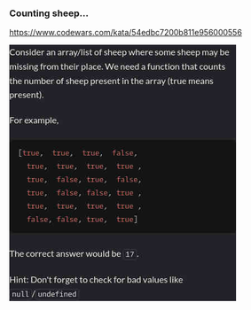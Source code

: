 ### Counting sheep...

https://www.codewars.com/kata/54edbc7200b811e956000556

![description](./description.jpg "Description")
